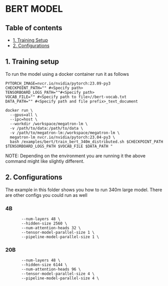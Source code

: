 # BERT MODEL

## Table of contents
- [1. Training Setup](#1-training-setup)
- [2. Configurations](#2-configurations)

## 1. Training setup
<a id="markdown-training-setup" name="training-setup"></a>

To run the model using a docker container run it as follows
```
PYTORCH_IMAGE=nvcr.io/nvidia/pytorch:23.09-py3
CHECKPOINT_PATH="" #<Specify path>
TENSORBOARD_LOGS_PATH=""#<Specify path>
VOCAB_FILE="" #<Specify path to file>//bert-vocab.txt
DATA_PATH="" #<Specify path and file prefix>_text_document

docker run \
  --gpus=all \
  --ipc=host \
  --workdir /workspace/megatron-lm \
  -v /path/to/data:/path/to/data \
  -v /path/to/megatron-lm:/workspace/megatron-lm \
  megatron-lm nvcr.io/nvidia/pytorch:23.04-py3 \
  bash /examples/bert/train_bert_340m_distributed.sh $CHECKPOINT_PATH $TENSORBOARD_LOGS_PATH $VOCAB_FILE $DATA_PATH "

```
NOTE: Depending on the environment you are running it the above command might like slightly different.


## 2. Configurations
<a id="markdown-configurations" name="configurations"></a>
The example in this folder shows you how to run 340m large model. There are other configs you could run as well

### 4B
```
       --num-layers 48 \
       --hidden-size 2560 \
       --num-attention-heads 32 \
       --tensor-model-parallel-size 1 \
       --pipeline-model-parallel-size 1 \

```

### 20B 
```
       --num-layers 48 \
       --hidden-size 6144 \
       --num-attention-heads 96 \
       --tensor-model-parallel-size 4 \
       --pipeline-model-parallel-size 4 \

```